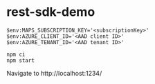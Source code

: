 # rest-sdk-demo

```
$env:MAPS_SUBSCRIPTION_KEY='<subscriptionKey>'
$env:AZURE_CLIENT_ID='<AAD client ID>'
$env:AZURE_TENANT_ID='<AAD tenant ID>'

npm ci
npm start
```
Navigate to http://localhost:1234/